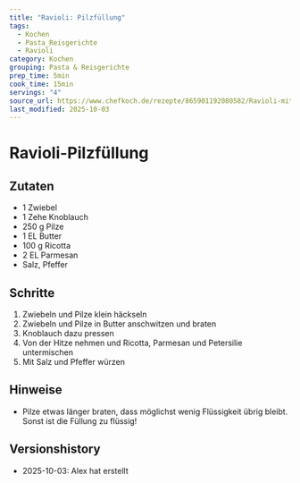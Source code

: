 ```yaml
---
title: "Ravioli: Pilzfüllung"
tags:
  - Kochen
  - Pasta_Reisgerichte
  - Ravioli
category: Kochen
grouping: Pasta & Reisgerichte
prep_time: 5min
cook_time: 15min
servings: "4"
source_url: https://www.chefkoch.de/rezepte/865901192080582/Ravioli-mit-Pilzfuellung.html
last_modified: 2025-10-03
---
```

# Ravioli-Pilzfüllung

## Zutaten
- 1 Zwiebel
- 1 Zehe Knoblauch
- 250 g Pilze
- 1 EL Butter
- 100 g Ricotta
- 2 EL Parmesan
- Salz, Pfeffer

## Schritte
1. Zwiebeln und Pilze klein häckseln
2. Zwiebeln und Pilze in Butter anschwitzen und braten
3. Knoblauch dazu pressen
4. Von der Hitze nehmen und Ricotta, Parmesan und Petersilie untermischen
5. Mit Salz und Pfeffer würzen

## Hinweise
- Pilze etwas länger braten, dass möglichst wenig Flüssigkeit übrig bleibt. Sonst ist die Füllung zu flüssig!
  
## Versionshistory
- 2025-10-03: Alex hat erstellt

  

<!-- Ende der Vorlage -->
<!-- MARKER FOR MAPPER SCRIPT -->